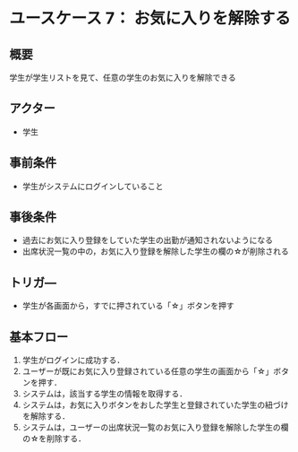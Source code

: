 # ユースケース 7： お気に入りを解除する

## 概要
学生が学生リストを見て、任意の学生のお気に入りを解除できる

## アクター
- 学生

## 事前条件
- 学生がシステムにログインしていること

## 事後条件
- 過去にお気に入り登録をしていた学生の出勤が通知されないようになる
- 出席状況一覧の中の，お気に入り登録を解除した学生の欄の☆が削除される

## トリガ―
- 学生が各画面から，すでに押されている「☆」ボタンを押す

## 基本フロー
1. 学生がログインに成功する．
2. ユーザーが既にお気に入り登録されている任意の学生の画面から「☆」ボタンを押す．
3. システムは，該当する学生の情報を取得する．
4. システムは，お気に入りボタンをおした学生と登録されていた学生の紐づけを解除する．
5. システムは，ユーザーの出席状況一覧のお気に入り登録を解除した学生の欄の☆を削除する．
